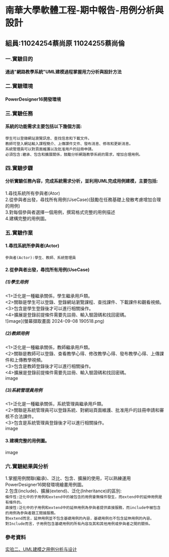 # 南華大學軟體工程-期中報告-用例分析與設計
## 組員:11024254蔡尚原 11024255蔡尚倫
### 一.實驗目的
#### 通過"網路教學系統"UML建模過程掌握用力分析與設計方法
### 二.實驗環境
#### PowerDesigner16開發環境
### 三.實驗任務
#### 系統的功能需求主要包括以下幾個方面:
`學生可以登錄網站瀏覽訊息、查找信息和下載文件。`<br>
`教師可登入網站輸入課程簡介、上傳課件文件、發布消息、修改和更新消息。`<br>
`系統管理員可以對頁面維護以及批准用戶的註冊申請。`<br>
`必須包含:繼承、包含和擴展關係，鼓勵分析網路教學系統的需求，增加合理用例。`<br>
### 四.實驗步驟
#### 分析實驗任務內容，完成系統需求分析，並利用UML完成用例建模，主要包括:
1.尋找系統所有參與者(Ator)<br>
2.從參與者出發，尋找所有用例(UseCase)(鼓勵在任務基礎上發散考慮增加合理的用例)<br>
3.對每個參與者選擇一個用例，撰寫格式完整的用例描述<br>
4.建構完整的用例圖。<br>
### 五.實驗作業
#### 1.尋找系統所參與者(Actor)
`參與者(Actor):學生、教師、系統管理員`
#### 2.從參與者出發，尋找所有用例(UseCase)
##### (1)學生用例
<1>泛化是一種繼承關係，學生繼承用戶類。<br>
<2>關聯是學生可以登錄、登錄網站瀏覽課程、查找課件、下載課件和觀看視頻。<br>
<3>包含是學生登錄後才可以進行相關操作。<br>
<4>擴展是登錄前提條件需要先註冊、輸入驗證碼和找回密碼。<br>
![image](螢幕擷取畫面 2024-09-08 190518.png)
##### (2)教師用例
<1>泛化是一種繼承關係，教師繼承用戶類。<br>
<2>關聯是教師可以登錄、查看教學心得、修改教學心得、發布教學心得、上傳課件和上傳教學視頻。<br>
<3>包含是教師登錄後才可以進行相關操作。<br>
<4>擴展是登錄前提條件需要先註冊、輸入驗證碼和找回密碼。<br>
image
##### (3)系統管理員用例
<1>泛化是一種繼承關係，系統管理員繼承用戶類。<br>
<2>關聯是系統管理員可以登錄系統、對網站頁面維護、批准用戶的註冊申請和審核不合法課件。<br>
<3>包含是系統管理員登錄後才可以進行相關操作。<br>
image
#### 3.建構完整的用例圖。
image
### 六.實驗結果與分析
1.掌握用例關聯(繼承)、泛比、包含、擴展的使用，可以熟練運用PowerDesigner16開發環境繪畫用例圖。<br>
2.包含(include)、擴展(extend)、泛化(Inheritance)的區別:<br>
`條件性:泛化中的子用例和extend中的被包含的用例會無條件發生，而extend中的延伸用例是有條件的。`<br>
`直接性:泛化中的子用例和extend中的延伸用例為參與者提供直接服務，而include中被包含的用例為參與者題工間接服務。`<br>
`對extend而言，延伸用例並不包含基礎用例的內容，基礎用例也不包含延伸用例的內容。`<br>
`對Include而言，子用例包含基礎用例的所有內容及其和其他用例或參與者之間的關係。`<br>
### 參考資料
[实验二、UML建模之用例分析与设计](https://liush.blog.csdn.net/article/details/123818285?spm=1001.2101.3001.6650.10&utm_medium=distribute.pc_relevant.none-task-blog-2%7Edefault%7EBlogCommendFromBaidu%7ERate-10-123818285-blog-124869427.235%5Ev43%5Econtrol&depth_1-utm_source=distribute.pc_relevant.none-task-blog-2%7Edefault%7EBlogCommendFromBaidu%7ERate-10-123818285-blog-124869427.235%5Ev43%5Econtrol&utm_relevant_index=19)
